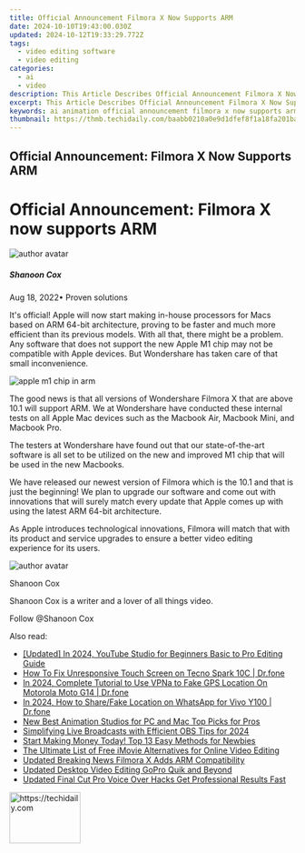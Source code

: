 ```yaml
---
title: Official Announcement Filmora X Now Supports ARM
date: 2024-10-10T19:43:00.030Z
updated: 2024-10-12T19:33:29.772Z
tags: 
  - video editing software
  - video editing
categories: 
  - ai
  - video
description: This Article Describes Official Announcement Filmora X Now Supports ARM
excerpt: This Article Describes Official Announcement Filmora X Now Supports ARM
keywords: ai animation official announcement filmora x now supports arm,filmora supports apple arm,arm support now live upgrade your filmora x experience,filmora x just got faster arm support now available,arm support arrives filmora x update now live,official announcement filmora x now supports arm,ai animation arm support now live upgrade your filmora x experience
thumbnail: https://thmb.techidaily.com/baabb0210a0e9d1dfef8f1a18fa201bad1a8f950b33fad191c1a3f8c1897f172.jpg
---
```


## Official Announcement: Filmora X Now Supports ARM

# Official Announcement: Filmora X now supports ARM

![author avatar](https://images.wondershare.com/filmora/article-images/shannon-cox.jpg)

##### Shanoon Cox

 Aug 18, 2022• Proven solutions

It's official! Apple will now start making in-house processors for Macs based on ARM 64-bit architecture, proving to be faster and much more efficient than its previous models. With all that, there might be a problem. Any software that does not support the new Apple M1 chip may not be compatible with Apple devices. But Wondershare has taken care of that small inconvenience.

![apple m1 chip in arm](https://images.wondershare.com/filmora/Mac-articles/apple-m1-chip-in-arm.jpg)

The good news is that all versions of Wondershare Filmora X that are above 10.1 will support ARM. We at Wondershare have conducted these internal tests on all Apple Mac devices such as the Macbook Air, Macbook Mini, and Macbook Pro.

The testers at Wondershare have found out that our state-of-the-art software is all set to be utilized on the new and improved M1 chip that will be used in the new Macbooks.

We have released our newest version of Filmora which is the 10.1 and that is just the beginning! We plan to upgrade our software and come out with innovations that will surely match every update that Apple comes up with using the latest ARM 64-bit architecture.

As Apple introduces technological innovations, Filmora will match that with its product and service upgrades to ensure a better video editing experience for its users.

![author avatar](https://images.wondershare.com/filmora/article-images/shannon-cox.jpg)

Shanoon Cox

Shanoon Cox is a writer and a lover of all things video.

Follow @Shanoon Cox

<ins class="adsbygoogle"
      style="display:block"
      data-ad-client="ca-pub-7571918770474297"
      data-ad-slot="8358498916"
      data-ad-format="auto"
      data-full-width-responsive="true"></ins>

<span class="atpl-alsoreadstyle">Also read:</span>
<div><ul>
<li><a href="https://youtube-blog.techidaily.com/ed-in-2024-youtube-studio-for-beginners-basic-to-pro-editing-guide/"><u>[Updated] In 2024, YouTube Studio for Beginners Basic to Pro Editing Guide</u></a></li>
<li><a href="https://fix-guide.techidaily.com/how-to-fix-unresponsive-touch-screen-on-tecno-spark-10c-drfone-by-drfone-fix-android-problems-fix-android-problems/"><u>How To Fix Unresponsive Touch Screen on Tecno Spark 10C | Dr.fone</u></a></li>
<li><a href="https://review-topics.techidaily.com/in-2024-complete-tutorial-to-use-vpna-to-fake-gps-location-on-motorola-moto-g14-drfone-by-drfone-virtual-android/"><u>In 2024, Complete Tutorial to Use VPNa to Fake GPS Location On Motorola Moto G14 | Dr.fone</u></a></li>
<li><a href="https://location-social.techidaily.com/in-2024-how-to-sharefake-location-on-whatsapp-for-vivo-y100-drfone-by-drfone-virtual-android/"><u>In 2024, How to Share/Fake Location on WhatsApp for Vivo Y100 | Dr.fone</u></a></li>
<li><a href="https://ai-vdieo-software.techidaily.com/new-best-animation-studios-for-pc-and-mac-top-picks-for-pros/"><u>New Best Animation Studios for PC and Mac Top Picks for Pros</u></a></li>
<li><a href="https://screen-sharing-recording.techidaily.com/simplifying-live-broadcasts-with-efficient-obs-tips-for-2024/"><u>Simplifying Live Broadcasts with Efficient OBS Tips for 2024</u></a></li>
<li><a href="https://extra-lessons.techidaily.com/start-making-money-today-top-13-easy-methods-for-newbies/"><u>Start Making Money Today! Top 13 Easy Methods for Newbies</u></a></li>
<li><a href="https://ai-vdieo-software.techidaily.com/the-ultimate-list-of-free-imovie-alternatives-for-online-video-editing/"><u>The Ultimate List of Free iMovie Alternatives for Online Video Editing</u></a></li>
<li><a href="https://ai-vdieo-software.techidaily.com/updated-breaking-news-filmora-x-adds-arm-compatibility/"><u>Updated Breaking News Filmora X Adds ARM Compatibility</u></a></li>
<li><a href="https://ai-vdieo-software.techidaily.com/updated-desktop-video-editing-gopro-quik-and-beyond/"><u>Updated Desktop Video Editing GoPro Quik and Beyond</u></a></li>
<li><a href="https://ai-vdieo-software.techidaily.com/updated-final-cut-pro-voice-over-hacks-get-professional-results-fast/"><u>Updated Final Cut Pro Voice Over Hacks Get Professional Results Fast</u></a></li>
</ul></div>

<!-- affiliate ads begin -->
<a href="https://25home.pxf.io/c/5597632/2148637/16836" target="_top" id="2148637">
  <img src="//a.impactradius-go.com/display-ad/16836-2148637" border="0" alt="https://techidaily.com" width="125" height="90"/>
</a>
<img height="0" width="0" src="https://25home.pxf.io/i/5597632/2148637/16836" style="position:absolute;visibility:hidden;" border="0" />
<!-- affiliate ads end -->

